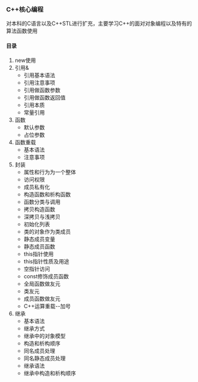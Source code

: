 ### C++核心编程
对本科的C语言以及C++STL进行扩充，主要学习C++的面对对象编程以及特有的算法函数使用
#### 目录
1. new使用
2. 引用&
   * 引用基本语法
   * 引用注意事项
   * 引用做函数参数
   * 引用做函数返回值
   * 引用本质
   * 常量引用
3. 函数
   * 默认参数
   * 占位参数
4. 函数重载
   * 基本语法
   * 注意事项
5. 封装
   * 属性和行为为一个整体
   * 访问权限
   * 成员私有化
   * 构造函数和析构函数
   * 函数分类与调用
   * 拷贝构造函数
   * 深拷贝与浅拷贝
   * 初始化列表
   * 类的对象作为类成员
   * 静态成员变量
   * 静态成员函数
   * this指针使用
   * this指针性质及用途
   * 空指针访问
   * const修饰成员函数
   * 全局函数做友元
   * 类友元
   * 成员函数做友元
   * C++运算重载--加号
6. 继承
   * 基本语法
   * 继承方式
   * 继承中的对象模型
   * 构造和析构顺序
   * 同名成员处理
   * 同名静态成员处理
   * 继承语法
   * 继承中构造和析构顺序



